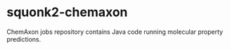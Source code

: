 # squonk2-chemaxon

ChemAxon jobs repository contains Java code running molecular property predictions.
